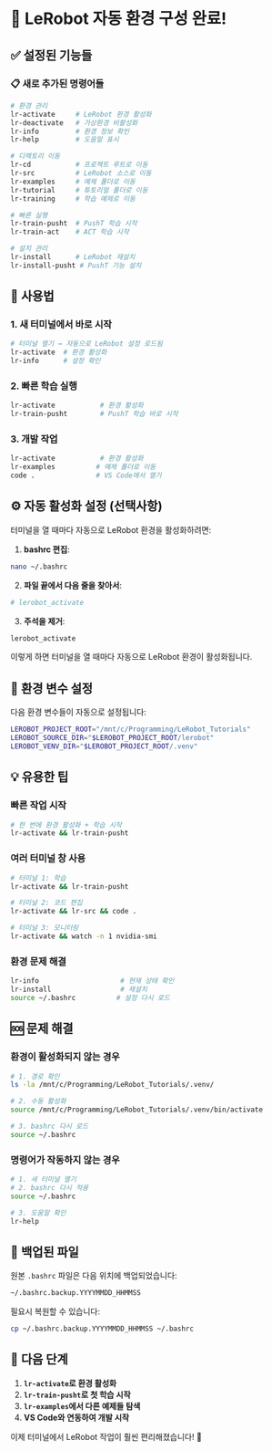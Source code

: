 # 🤖 LeRobot 자동 환경 구성 완료!

## ✅ 설정된 기능들

### 📋 새로 추가된 명령어들

```bash
# 환경 관리
lr-activate     # LeRobot 환경 활성화
lr-deactivate   # 가상환경 비활성화
lr-info         # 환경 정보 확인
lr-help         # 도움말 표시

# 디렉토리 이동
lr-cd           # 프로젝트 루트로 이동
lr-src          # LeRobot 소스로 이동
lr-examples     # 예제 폴더로 이동
lr-tutorial     # 튜토리얼 폴더로 이동
lr-training     # 학습 예제로 이동

# 빠른 실행
lr-train-pusht  # PushT 학습 시작
lr-train-act    # ACT 학습 시작

# 설치 관리
lr-install      # LeRobot 재설치
lr-install-pusht # PushT 기능 설치
```

## 🚀 사용법

### 1. 새 터미널에서 바로 시작

```bash
# 터미널 열기 → 자동으로 LeRobot 설정 로드됨
lr-activate  # 환경 활성화
lr-info      # 설정 확인
```

### 2. 빠른 학습 실행

```bash
lr-activate           # 환경 활성화
lr-train-pusht        # PushT 학습 바로 시작
```

### 3. 개발 작업

```bash
lr-activate           # 환경 활성화
lr-examples          # 예제 폴더로 이동
code .               # VS Code에서 열기
```

## ⚙️ 자동 활성화 설정 (선택사항)

터미널을 열 때마다 자동으로 LeRobot 환경을 활성화하려면:

1. **bashrc 편집**:

```bash
nano ~/.bashrc
```

2. **파일 끝에서 다음 줄을 찾아서**:

```bash
# lerobot_activate
```

3. **주석을 제거**:

```bash
lerobot_activate
```

이렇게 하면 터미널을 열 때마다 자동으로 LeRobot 환경이 활성화됩니다.

## 🔧 환경 변수 설정

다음 환경 변수들이 자동으로 설정됩니다:

```bash
LEROBOT_PROJECT_ROOT="/mnt/c/Programming/LeRobot_Tutorials"
LEROBOT_SOURCE_DIR="$LEROBOT_PROJECT_ROOT/lerobot"
LEROBOT_VENV_DIR="$LEROBOT_PROJECT_ROOT/.venv"
```

## 💡 유용한 팁

### 빠른 작업 시작

```bash
# 한 번에 환경 활성화 + 학습 시작
lr-activate && lr-train-pusht
```

### 여러 터미널 창 사용

```bash
# 터미널 1: 학습
lr-activate && lr-train-pusht

# 터미널 2: 코드 편집
lr-activate && lr-src && code .

# 터미널 3: 모니터링
lr-activate && watch -n 1 nvidia-smi
```

### 환경 문제 해결

```bash
lr-info                    # 현재 상태 확인
lr-install                 # 재설치
source ~/.bashrc          # 설정 다시 로드
```

## 🆘 문제 해결

### 환경이 활성화되지 않는 경우

```bash
# 1. 경로 확인
ls -la /mnt/c/Programming/LeRobot_Tutorials/.venv/

# 2. 수동 활성화
source /mnt/c/Programming/LeRobot_Tutorials/.venv/bin/activate

# 3. bashrc 다시 로드
source ~/.bashrc
```

### 명령어가 작동하지 않는 경우

```bash
# 1. 새 터미널 열기
# 2. bashrc 다시 적용
source ~/.bashrc

# 3. 도움말 확인
lr-help
```

## 📝 백업된 파일

원본 `.bashrc` 파일은 다음 위치에 백업되었습니다:

```bash
~/.bashrc.backup.YYYYMMDD_HHMMSS
```

필요시 복원할 수 있습니다:

```bash
cp ~/.bashrc.backup.YYYYMMDD_HHMMSS ~/.bashrc
```

## 🎯 다음 단계

1. **`lr-activate`로 환경 활성화**
2. **`lr-train-pusht`로 첫 학습 시작**
3. **`lr-examples`에서 다른 예제들 탐색**
4. **VS Code와 연동하여 개발 시작**

이제 터미널에서 LeRobot 작업이 훨씬 편리해졌습니다! 🚀
